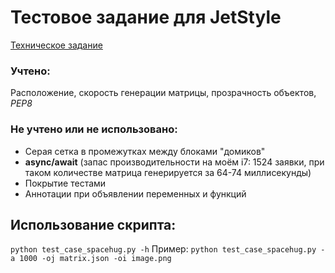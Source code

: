 # Тестовое задание для JetStyle

[Техническое задание](https://goo.gl/RyFdM7)

### Учтено:
Расположение, скорость генерации матрицы, прозрачность объектов, _PEP8_

### Не учтено или не использовано:
* Серая сетка в промежутках между блоками "домиков"
* **async/await** (запас производительности на моём i7: 1524 заявки, при таком количестве матрица генерируется за 64-74 миллисекунды)
* Покрытие тестами
* Аннотации при объявлении переменных и функций

## Использование скрипта:
`python test_case_spacehug.py -h`
Пример:
`python test_case_spacehug.py -a 1000 -oj matrix.json -oi image.png`
